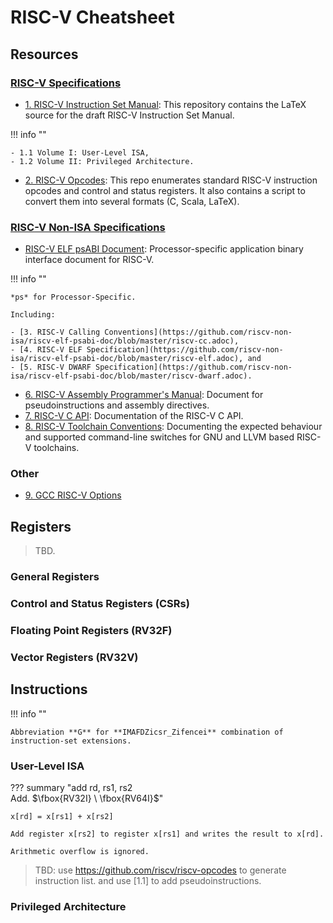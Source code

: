 # RISC-V Cheatsheet

## Resources

### [RISC-V Specifications](https://github.com/riscv)

- [1. RISC-V Instruction Set Manual](https://github.com/riscv/riscv-isa-manual): This repository contains the LaTeX source for the draft RISC-V Instruction Set Manual.

!!! info ""

    - 1.1 Volume I: User-Level ISA,
    - 1.2 Volume II: Privileged Architecture.

- [2. RISC-V Opcodes](https://github.com/riscv/riscv-opcodes): This repo enumerates standard RISC-V instruction opcodes and control and status registers. It also contains a script to convert them into several formats (C, Scala, LaTeX).

### [RISC-V Non-ISA Specifications](https://github.com/riscv-non-isa)

- [RISC-V ELF psABI Document](https://github.com/riscv-non-isa/riscv-elf-psabi-doc): Processor-specific application binary interface document for RISC-V.

!!! info ""

    *ps* for Processor-Specific.

    Including:

    - [3. RISC-V Calling Conventions](https://github.com/riscv-non-isa/riscv-elf-psabi-doc/blob/master/riscv-cc.adoc),
    - [4. RISC-V ELF Specification](https://github.com/riscv-non-isa/riscv-elf-psabi-doc/blob/master/riscv-elf.adoc), and
    - [5. RISC-V DWARF Specification](https://github.com/riscv-non-isa/riscv-elf-psabi-doc/blob/master/riscv-dwarf.adoc).


- [6. RISC-V Assembly Programmer's Manual](https://github.com/riscv-non-isa/riscv-asm-manual/blob/master/riscv-asm.md): Document for pseudoinstructions and assembly directives.
- [7. RISC-V C API](https://github.com/riscv-non-isa/riscv-c-api-doc/blob/master/riscv-c-api.md): Documentation of the RISC-V C API.
- [8. RISC-V Toolchain Conventions](https://github.com/riscv-non-isa/riscv-toolchain-conventions): Documenting the expected behaviour and supported command-line switches for GNU and LLVM based RISC-V toolchains.

### Other

- [9. GCC RISC-V Options](https://gcc.gnu.org/onlinedocs/gcc/RISC-V-Options.html)


## Registers

> TBD.

### General Registers
### Control and Status Registers (CSRs)
### Floating Point Registers (RV32F)
### Vector Registers (RV32V)


## Instructions

!!! info ""

    Abbreviation **G** for **IMAFDZicsr_Zifencei** combination of instruction-set extensions.

### User-Level ISA

<!-- ISA Module Labels:
\fbox{RV32I}
\fbox{RV64I}
\fbox{Zifencei}
\fbox{Zicsr}
\fbox{RV32M}
\fbox{RV64M}
\fbox{RV32A}
\fbox{RV64A}
\fbox{RV32F}
\fbox{RV64F}
\fbox{RV32D}
\fbox{RV64D}
\fbox{RV32Q}
\fbox{RV64Q}
\fbox{Pseudo}
-->


??? summary "add rd, rs1, rs2 <br/>Add. $\fbox{RV32I} \ \fbox{RV64I}$"


    x[rd] = x[rs1] + x[rs2]

    Add register x[rs2] to register x[rs1] and writes the result to x[rd].

    Arithmetic overflow is ignored.


> TBD: use https://github.com/riscv/riscv-opcodes to generate instruction list. and use [1.1] to add pseudoinstructions.

### Privileged Architecture
